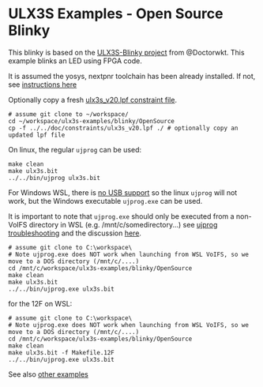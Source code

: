 # ULX3S Examples - Open Source Blinky

This blinky is based on the [ULX3S-Blinky project](https://github.com/DoctorWkt/ULX3S-Blinky) from @Doctorwkt. This example blinks an LED using FPGA code.

It is assumed the yosys, nextpnr toolchain has been already installed. If not, see [instructions here](../../OpenSource-toolchain/README.md)

Optionally copy a fresh [ulx3s_v20.lpf constraint file](../../doc/constraints/ulx3s_v20.lpf).

```
# assume git clone to ~/workspace/
cd ~/workspace/ulx3s-examples/blinky/OpenSource
cp -f ../../doc/constraints/ulx3s_v20.lpf ./ # optionally copy an updated lpf file
```

On linux, the regular `ujprog` can be used:

```
make clean
make ulx3s.bit
../../bin/ujprog ulx3s.bit
```

For Windows WSL, there is [no USB support](https://github.com/Microsoft/WSL/issues/2185#issuecomment-306083436) so the linux `ujprog` will not work, but the Windows executable `ujprog.exe` can be used.

It is important to note that `ujprog.exe` should only be executed from a non-VoIFS directory in WSL (e.g. /mnt/c/somedirectory...) see [ujprog troubleshooting](https://github.com/f32c/tools/tree/master/ujprog#troubleshooting) and the discussion [here](https://github.com/f32c/tools/pull/9#issuecomment-465693978).

```
# assume git clone to C:\workspace\
# Note ujprog.exe does NOT work when launching from WSL VoIFS, so we move to a DOS directory (/mnt/c/....)
cd /mnt/c/workspace/ulx3s-examples/blinky/OpenSource
make clean
make ulx3s.bit
../../bin/ujprog.exe ulx3s.bit
```

for the 12F on WSL:

```
# assume git clone to C:\workspace\
# Note ujprog.exe does NOT work when launching from WSL VoIFS, so we move to a DOS directory (/mnt/c/....)
cd /mnt/c/workspace/ulx3s-examples/blinky/OpenSource
make clean
make ulx3s.bit -f Makefile.12F
../../bin/ujprog.exe ulx3s.bit
```

See also [other examples](../../README.md)
